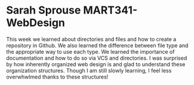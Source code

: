 # Sarah Sprouse MART341-WebDesign
This week we learned about directories and files and how to create a repository in Github. We also learned the difference between file type and the appropriate way to use each type. We learned the importance of documentation and how to do so via VCS and directories. I was surprised by how inherently organized web design is and glad to understand these organization structures. Though I am still slowly learning, I feel less overwhwlmed thanks to these structures! 
